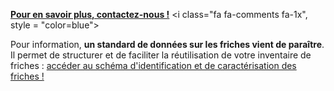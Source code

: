 [**Pour en savoir plus, contactez-nous !**](mailto:cartofriches@cerema.fr) <i class="fa fa-comments fa-1x", style = "color=blue"></i>


Pour information, **un standard de données sur les friches vient de paraître**. Il permet de structurer et de faciliter la réutilisation de votre inventaire de friches : 
<a href=https://schema.data.gouv.fr/cnigfr/schema-friches/ target=_blank>accéder au schéma d'identification et de caractérisation des friches !</a>